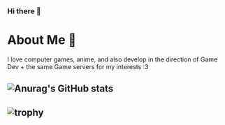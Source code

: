 ### Hi there 👋

# About Me 🦊

I love computer games, anime, and also develop in the direction of
Game Dev + the same Game servers for my interests :3

## ![Anurag's GitHub stats](https://github-readme-stats.vercel.app/api?username=RedGast4&show_icons=true&theme=tokyonight)
## ![trophy](https://github-profile-trophy.vercel.app/?username=RedGast4&theme=onedark&row=2&column=3)


